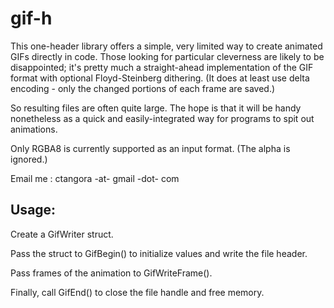 gif-h
=====

This one-header library offers a simple, very limited way to create animated GIFs directly in code.
Those looking for particular cleverness are likely to be disappointed; it's pretty much a straight-ahead
implementation of the GIF format with optional Floyd-Steinberg dithering. (It does at least use delta
encoding - only the changed portions of each frame are saved.)

So resulting files are often quite large. The hope is that it will be handy nonetheless as a quick and easily-integrated way for programs to spit out animations.

Only RGBA8 is currently supported as an input format. (The alpha is ignored.)

Email me : ctangora -at- gmail -dot- com

Usage:
-------------------
Create a GifWriter struct.

Pass the struct to GifBegin() to initialize values and write the file header.

Pass frames of the animation to GifWriteFrame().

Finally, call GifEnd() to close the file handle and free memory.
